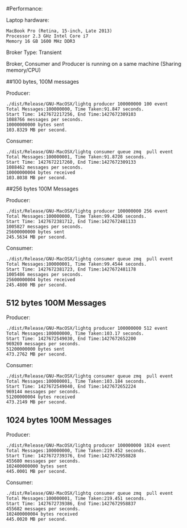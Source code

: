 #Performance:

Laptop hardware:

    MacBook Pro (Retina, 15-inch, Late 2013)
    Processor 2.3 GHz Intel Core i7
    Memory 16 GB 1600 MHz DDR3
    
Broker Type: Transient

Broker, Consumer and Producer is running on a same machine (Sharing memory/CPU)

##100 bytes, 100M messages

Producer:

    ./dist/Release/GNU-MacOSX/lightq producer 100000000 100 event
    Total Messages:100000000, Time Taken:91.847 seconds.
    Start Time: 1427672217256, End Time:1427672309103
    1088766 messages per seconds.
    10000000000 bytes sent
    103.8329 MB per second.
    
Consumer:

    ./dist/Release/GNU-MacOSX/lightq consumer queue zmq  pull event
    Total Messages:100000001, Time Taken:91.8728 seconds.
    Start Time: 1427672217260, End Time:1427672309133
    1088462 messages per seconds.
    10000000004 bytes received
    103.8038 MB per second.
    
##256 bytes 100M Messages

Producer:

    ./dist/Release/GNU-MacOSX/lightq producer 100000000 256 event
    Total Messages:100000000, Time Taken:99.4206 seconds.
    Start Time: 1427672381712, End Time:1427672481133
    1005827 messages per seconds.
    25600000000 bytes sent
    245.5634 MB per second.
    
Consumer:

    ./dist/Release/GNU-MacOSX/lightq consumer queue zmq  pull event
    Total Messages:100000001, Time Taken:99.4544 seconds.
    Start Time: 1427672381723, End Time:1427672481178
    1005486 messages per seconds.
    25600000004 bytes received
    245.4800 MB per second.
    
## 512 bytes 100M Messages

Producer:

    ./dist/Release/GNU-MacOSX/lightq producer 100000000 512 event
    Total Messages:100000000, Time Taken:103.17 seconds.
    Start Time: 1427672549030, End Time:1427672652200
    969269 messages per seconds.
    51200000000 bytes sent
    473.2762 MB per second.
    
Consumer:

    ./dist/Release/GNU-MacOSX/lightq consumer queue zmq  pull event
    Total Messages:100000001, Time Taken:103.184 seconds.
    Start Time: 1427672549040, End Time:1427672652224
    969144 messages per seconds.
    51200000004 bytes received
    473.2149 MB per second.
    
    
 ## 1024 bytes 100M Messages

Producer:

    ./dist/Release/GNU-MacOSX/lightq producer 100000000 1024 event
    Total Messages:100000000, Time Taken:219.452 seconds.
    Start Time: 1427672739376, End Time:1427672958828
    455680 messages per seconds.
    102400000000 bytes sent
    445.0001 MB per second.
    
Consumer:

    ./dist/Release/GNU-MacOSX/lightq consumer queue zmq  pull event
    Total Messages:100000001, Time Taken:219.451 seconds.
    Start Time: 1427672739386, End Time:1427672958837
    455682 messages per seconds.
    102400000004 bytes received
    445.0020 MB per second.

